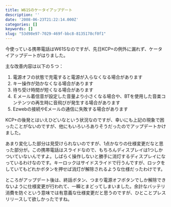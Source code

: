 ```yaml
---
title: W61Sのケータイアップデート
description: ''
date: '2008-06-23T21:22:14.000Z'
categories: []
keywords: []
slug: "53d98e97-7029-469f-bbc8-8135178cf0f1"
---
```

今使っている携帯電話はW61Sなのですが、先日KCP+の例外に漏れず、ケータイアップデートがはりました。

主な改善内容は以下の５つ：

1.  電源オフの状態で充電すると電源が入らなくなる場合があります
2.  キー操作が効かなくなる場合があります
3.  待ち受け時間が短くなる場合があります
4.  Ｅメール着信音が設定した音量より小さくなる場合や、BTを使用した音楽コンテンツの再生時に音飛びが発生する場合があります
5.  Ezwebの接続やEメールの通信に失敗する場合があります

KCP+の後発とはいえひどいなという状況なのですが、幸いにも上記の現象で困ったことがないのですが、他にもいろいろありそうだったのでアップデートかけました。

あまり変化した部分は見受けられないのですが、1点かなりの仕様変更だなと思った部分が。この携帯電話はスライドなので、もちろんディスプレイは1つしかついていないんですよ。しばらく操作しないと勝手に消灯するディスプレイになっているわけなのです。キーロックはサイドスライドで行うんですが、ロックをしていてもどれかボタンを押せば消灯が解除されるような仕様だったわけです。

ところがアップデート後は、終話ボタン、つまり電源オフボタンでしか解除できないように仕様変更が行われて、一瞬とまどってしまいました。余計なバッテリ消費を防ぐという意味では有意義な仕様変更だと思うのですが、ひとことプレスリリースして欲しかったですね。